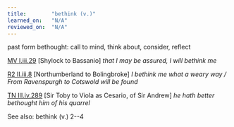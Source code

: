 ```yaml
---
title:        "bethink (v.)"
learned_on:   "N/A"
reviewed_on:  "N/A"
---
```


past form bethought: call to mind, think about, consider, reflect

[MV I.iii.29](https://www.shakespeareswords.com/Public/Play.aspx?Act=1&Scene=3&WorkId=18#176108) \[Shylock to Bassanio\] *that I may be assured, I will bethink me*

[R2 II.iii.8](https://www.shakespeareswords.com/Public/Play.aspx?Act=2&Scene=3&WorkId=22#191176) \[Northumberland to Bolingbroke\] *I bethink me what a weary way / From Ravenspurgh to Cotswold will be found*

[TN III.iv.289](https://www.shakespeareswords.com/Public/Play.aspx?Act=3&Scene=4&WorkId=21#188712) \[Sir Toby to Viola as Cesario, of Sir Andrew\] *he hath better bethought him of his quarrel*

See also: bethink (v.) 2--4

